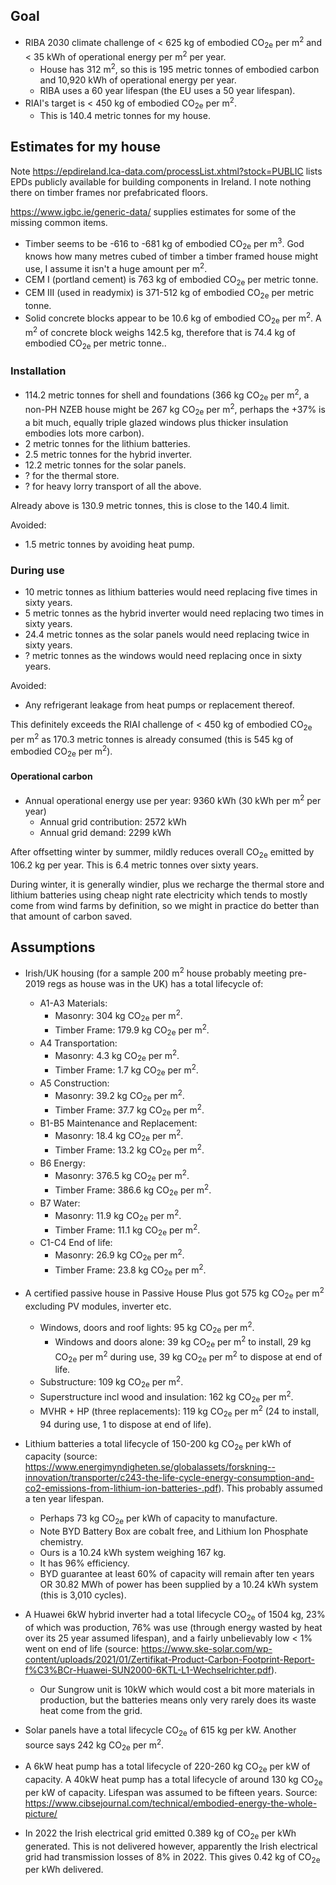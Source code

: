 ## Goal

- RIBA 2030 climate challenge of < 625 kg of embodied CO<sub>2e</sub> per m<sup>2</sup>
and < 35 kWh of operational energy per m<sup>2</sup> per year.
    - House has 312 m<sup>2</sup>, so this is 195 metric tonnes of embodied
    carbon and 10,920 kWh of operational energy per year.
    - RIBA uses a 60 year lifespan (the EU uses a 50 year lifespan).
- RIAI's target is < 450 kg of embodied CO<sub>2e</sub> per m<sup>2</sup>.
    - This is 140.4 metric tonnes for my house.

## Estimates for my house

Note https://epdireland.lca-data.com/processList.xhtml?stock=PUBLIC lists EPDs
publicly available for building components in Ireland. I note nothing there
on timber frames nor prefabricated floors.

https://www.igbc.ie/generic-data/ supplies estimates for some of the missing
common items.

- Timber seems to be -616 to -681 kg of embodied CO<sub>2e</sub>
per m<sup>3</sup>. God knows how many metres cubed of timber a timber framed
house might use, I assume it isn't a huge amount per m<sup>2</sup>. 
- CEM I (portland cement) is 763 kg of embodied CO<sub>2e</sub> per metric tonne.
- CEM III (used in readymix) is 371-512 kg of embodied CO<sub>2e</sub> per metric tonne.
- Solid concrete blocks appear to be 10.6 kg of embodied CO<sub>2e</sub>
per m<sup>2</sup>. A m<sup>2</sup> of concrete block weighs 142.5 kg, therefore
that is 74.4 kg of embodied CO<sub>2e</sub> per metric tonne..

### Installation

- 114.2 metric tonnes for shell and foundations (366 kg CO<sub>2e</sub>
per m<sup>2</sup>, a non-PH NZEB house might be 267 kg CO<sub>2e</sub>
per m<sup>2</sup>, perhaps the +37% is a bit much, equally triple glazed
windows plus thicker insulation embodies lots more carbon).
- 2 metric tonnes for the lithium batteries.
- 2.5 metric tonnes for the hybrid inverter.
- 12.2 metric tonnes for the solar panels.
- ? for the thermal store.
- ? for heavy lorry transport of all the above.

Already above is 130.9 metric tonnes, this is close to the 140.4 limit.

Avoided:

- 1.5 metric tonnes by avoiding heat pump.

### During use

- 10 metric tonnes as lithium batteries would need replacing five times in sixty years.
- 5 metric tonnes as the hybrid inverter would need replacing two times in sixty years.
- 24.4 metric tonnes as the solar panels would need replacing twice in sixty years.
- ? metric tonnes as the windows would need replacing once in sixty years.

Avoided:

- Any refrigerant leakage from heat pumps or replacement thereof.

This definitely exceeds the RIAI challenge of < 450 kg of embodied
CO<sub>2e</sub> per m<sup>2</sup> as 170.3 metric tonnes is already
consumed (this is 545 kg of embodied CO<sub>2e</sub> per m<sup>2</sup>).

#### Operational carbon

- Annual operational energy use per year: 9360 kWh (30 kWh per m<sup>2</sup> per year)
    - Annual grid contribution: 2572 kWh
    - Annual grid demand: 2299 kWh

After offsetting winter by summer, mildly reduces overall CO<sub>2e</sub>
emitted by 106.2 kg per year. This is 6.4 metric tonnes over sixty years.

During winter, it is generally windier, plus we recharge the thermal
store and lithium batteries using cheap night rate electricity which
tends to mostly come from wind farms by definition, so we might in
practice do better than that amount of carbon saved.

## Assumptions

- Irish/UK housing (for a sample 200 m<sup>2</sup> house probably meeting
pre-2019 regs as house was in the UK) has a total lifecycle of:
    - A1-A3 Materials:
        - Masonry: 304 kg CO<sub>2e</sub> per m<sup>2</sup>.
        - Timber Frame: 179.9 kg CO<sub>2e</sub> per m<sup>2</sup>.
    - A4 Transportation:
        - Masonry: 4.3 kg CO<sub>2e</sub> per m<sup>2</sup>.
        - Timber Frame: 1.7 kg CO<sub>2e</sub> per m<sup>2</sup>.
    - A5 Construction:
        - Masonry: 39.2 kg CO<sub>2e</sub> per m<sup>2</sup>.
        - Timber Frame: 37.7 kg CO<sub>2e</sub> per m<sup>2</sup>.
    - B1-B5 Maintenance and Replacement:
        - Masonry: 18.4 kg CO<sub>2e</sub> per m<sup>2</sup>.
        - Timber Frame: 13.2 kg CO<sub>2e</sub> per m<sup>2</sup>.
    - B6 Energy:
        - Masonry: 376.5 kg CO<sub>2e</sub> per m<sup>2</sup>.
        - Timber Frame: 386.6 kg CO<sub>2e</sub> per m<sup>2</sup>.
    - B7 Water:
        - Masonry: 11.9 kg CO<sub>2e</sub> per m<sup>2</sup>.
        - Timber Frame: 11.1 kg CO<sub>2e</sub> per m<sup>2</sup>.
    - C1-C4 End of life:
        - Masonry: 26.9 kg CO<sub>2e</sub> per m<sup>2</sup>.
        - Timber Frame: 23.8 kg CO<sub>2e</sub> per m<sup>2</sup>.

- A certified passive house in Passive House Plus got 575 kg CO<sub>2e</sub> per
m<sup>2</sup> excluding PV modules, inverter etc.
    - Windows, doors and roof lights: 95 kg CO<sub>2e</sub> per
m<sup>2</sup>.
        - Windows and doors alone: 39 kg CO<sub>2e</sub> per
m<sup>2</sup> to install, 29 kg CO<sub>2e</sub> per
m<sup>2</sup> during use, 39 kg CO<sub>2e</sub> per
m<sup>2</sup> to dispose at end of life.
    - Substructure: 109 kg CO<sub>2e</sub> per m<sup>2</sup>.
    - Superstructure incl wood and insulation: 162 kg CO<sub>2e</sub> per m<sup>2</sup>.
    - MVHR + HP (three replacements): 119 kg CO<sub>2e</sub> per m<sup>2</sup>
    (24 to install, 94 during use, 1 to dispose at end of life).

- Lithium batteries a total lifecycle of 150-200 kg CO<sub>2e</sub> per kWh of capacity
 (source: https://www.energimyndigheten.se/globalassets/forskning--innovation/transporter/c243-the-life-cycle-energy-consumption-and-co2-emissions-from-lithium-ion-batteries-.pdf). This probably assumed a ten year lifespan.
    - Perhaps 73 kg CO<sub>2e</sub> per kWh of capacity to manufacture.
    - Note BYD Battery Box are cobalt free, and Lithium Ion Phosphate chemistry.
    - Ours is a 10.24 kWh system weighing 167 kg.
    - It has 96% efficiency.
    - BYD guarantee at least 60% of capacity will remain after ten years OR
    30.82 MWh of power has been supplied by a 10.24 kWh system (this is 3,010
    cycles).

- A Huawei 6kW hybrid inverter had a total lifecycle CO<sub>2e</sub> of 1504 kg,
 23% of which was production, 76% was use (through energy wasted by heat over its
 25 year assumed lifespan), and a fairly unbelievably low < 1% went on end of life
 (source: https://www.ske-solar.com/wp-content/uploads/2021/01/Zertifikat-Product-Carbon-Footprint-Report-f%C3%BCr-Huawei-SUN2000-6KTL-L1-Wechselrichter.pdf).
    - Our Sungrow unit is 10kW which would cost a bit more materials in production,
    but the batteries means only very rarely does its waste heat come from the grid.

- Solar panels have a total lifecycle CO<sub>2e</sub> of 615 kg per kW. Another
source says 242 kg CO<sub>2e</sub> per m<sup>2</sup>.

- A 6kW heat pump has a total lifecycle of 220-260 kg CO<sub>2e</sub> per kW of
capacity. A 40kW heat pump has a total lifecycle of around 130 kg CO<sub>2e</sub>
per kW of capacity. Lifespan was assumed to be fifteen years. Source: https://www.cibsejournal.com/technical/embodied-energy-the-whole-picture/

- In 2022 the Irish electrical grid emitted 0.389 kg of CO<sub>2e</sub> per kWh
generated. This is not delivered however, apparently the Irish electrical grid
had transmission losses of 8% in 2022. This gives 0.42 kg of CO<sub>2e</sub> per
kWh delivered.

